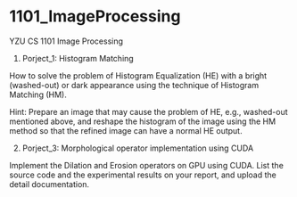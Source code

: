 # 1101_ImageProcessing
YZU CS 1101 Image Processing

1. Porject_1: Histogram Matching

How to solve the problem of Histogram Equalization (HE) with a bright (washed-out) or dark appearance using the technique of Histogram Matching (HM).

Hint: Prepare an image that may cause the problem of HE, e.g., washed-out mentioned above, and reshape the histogram of the image using the HM method so that the refined image can have a normal HE output.


2. Porject_3: Morphological operator implementation using CUDA

Implement the Dilation and Erosion operators on GPU using CUDA. List the source code and the experimental results on your report, and upload the detail documentation.
